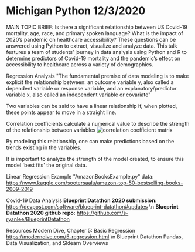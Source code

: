 # Michigan Python 12/3/2020

MAIN TOPIC BRIEF:
Is there a significant relationship between US Covid-19 mortality, age, race, and primary spoken language? What is the impact of 2020’s pandemic on healthcare accessibility? These questions can be answered using Python to extract, visualize and analyze data. This talk features a team of students’ journey in data analysis using Python and R to determine predictors of Covid-19 mortality and the pandemic’s effect on accessibility to healthcare across a variety of demographics.

Regression Analysis
"The fundamental premise of data modeling is to make explicit the relationship between: 
an outcome variable y, also called a dependent variable or response variable,
and
an explanatory/predictor variable x, also called an independent variable or covariate"

Two variables can be said to have a linear relationship if, when plotted, these points appear to move in a straight line.

Correlation coefficients calculate a numerical value to describe the strength of the relationship between variables 
![correlation coefficient matrix](https://d33wubrfki0l68.cloudfront.net/860c9756c9d4b158ab4a29a33bc919729be9d92b/9823b/moderndive_files/figure-html/correlation1-1.png)

By modeling this relationship, one can make predictions based on the trends existing in the variables.

It is important to analyze the strength of the model created, to ensure this model 'best fits' the original data.

Linear Regression Example
"AmazonBooksExample.py"
data: https://www.kaggle.com/sootersaalu/amazon-top-50-bestselling-books-2009-2019 

Covid-19 Data Analysis
**Blueprint Datathon 2020 submission:** https://devpost.com/software/blueprint-datathon#updates \n
**Blueprint Datathon 2020 github repo:** https://github.com/s-ryanlee/BlueprintDatathon

Resources
Modern Dive, Chapter 5: Basic Regression https://moderndive.com/5-regression.html \n
Blueprint Datathon Pandas, Data Visualization, and Sklearn Overviews

